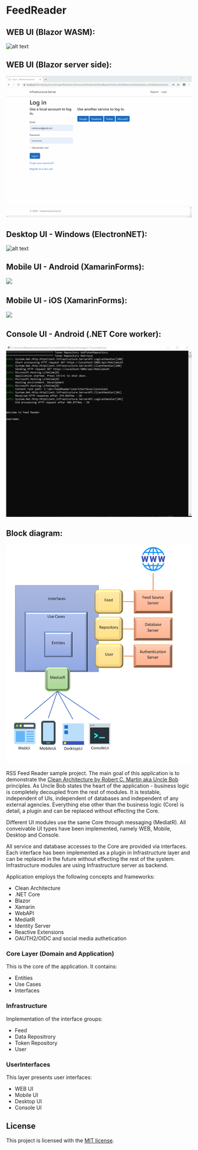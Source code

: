 # FeedReader
## WEB UI (Blazor WASM): 
![alt text](https://github.com/melihercan/FeedReader/blob/master/doc/BlazorWasm.gif)

## WEB UI (Blazor server side): 
![alt text](https://github.com/melihercan/FeedReader/blob/master/doc/BlazorServerSide.gif)

## Desktop UI - Windows (ElectronNET):
![alt text](https://github.com/melihercan/FeedReader/blob/master/doc/DesktopWindows.gif)

## Mobile UI - Android (XamarinForms):
<img src=https://github.com/melihercan/FeedReader/blob/master/doc/Android.gif height="800">

## Mobile UI - iOS (XamarinForms):
<img src=https://github.com/melihercan/FeedReader/blob/master/doc/iOS.gif height="800">

## Console UI - Android (.NET Core worker):
![alt text](https://github.com/melihercan/FeedReader/blob/master/doc/Console.gif)

## Block diagram:
![alt text](https://github.com/melihercan/FeedReader/blob/master/doc/FeedReader.png)


RSS Feed Reader sample project. The main goal of this application is to demonstrate the [Clean Architecture by Robert C. Martin aka Uncle Bob](https://blog.cleancoder.com/uncle-bob/2012/08/13/the-clean-architecture.html) principles. As Uncle Bob states the heart of the application - business logic is completely decoupled from the rest of modules. It is testable, independent of UIs, independent of databases and independent of any external agencies. Everything else other than the business logic (Core) is detail, a plugin and can be replaced without effecting the Core.

Different UI modules use the same Core through messaging (MediatR). All conveivable UI types have been implemented, namely WEB, Mobile, Desktop and Console. 

All service and database accesses to the Core are provided via interfaces. Each interface has been implemented as a plugin in Infrastructure layer and can be replaced in the future without effecting the rest of the system. Infrastructure modules are using Infrastructure server as backend.

Application employs the following concepts and frameworks:
- Clean Architecture
- .NET Core
- Blazor
- Xamarin
- WebAPI
- MediatR
- Identity Server
- Reactive Extensions
- OAUTH2/OIDC and social media authetication

### Core Layer (Domain and Application)

This is the core of the application. It contains:
- Entities
- Use Cases
- Interfaces

### Infrastructure

Implementation of the interface groups:
- Feed
- Data Repositrory
- Token Repository
- User

### UserInterfaces

This layer presents user interfaces:
- WEB UI
- Mobile UI
- Desktop UI
- Console UI

## License

This project is licensed with the [MIT license](LICENSE).
